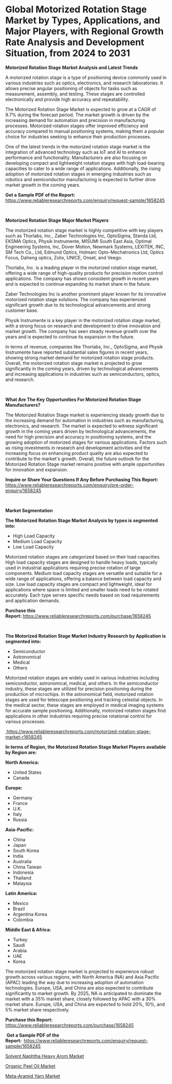 <p><h1>Global Motorized Rotation Stage Market by Types, Applications, and Major Players, with Regional Growth Rate Analysis and Development Situation, from 2024 to 2031</h1></p><p><strong>Motorized Rotation Stage Market Analysis and Latest Trends</strong></p>
<p><p>A motorized rotation stage is a type of positioning device commonly used in various industries such as optics, electronics, and research laboratories. It allows precise angular positioning of objects for tasks such as measurement, assembly, and testing. These stages are controlled electronically and provide high accuracy and repeatability.</p><p>The Motorized Rotation Stage Market is expected to grow at a CAGR of 9.7% during the forecast period. The market growth is driven by the increasing demand for automation and precision in manufacturing processes. Motorized rotation stages offer improved efficiency and accuracy compared to manual positioning systems, making them a popular choice for industries seeking to enhance their production processes.</p><p>One of the latest trends in the motorized rotation stage market is the integration of advanced technology such as IoT and AI to enhance performance and functionality. Manufacturers are also focusing on developing compact and lightweight rotation stages with high load-bearing capacities to cater to a wide range of applications. Additionally, the rising adoption of motorized rotation stages in emerging industries such as robotics and semiconductor manufacturing is expected to further drive market growth in the coming years.</p></p>
<p><strong>Get a Sample PDF of the Report:&nbsp;</strong> <a href="https://www.reliableresearchreports.com/enquiry/request-sample/1658245">https://www.reliableresearchreports.com/enquiry/request-sample/1658245</a></p>
<p>&nbsp;</p>
<p><strong>Motorized Rotation Stage Major Market Players</strong></p>
<p><p>The motorized rotation stage market is highly competitive with key players such as Thorlabs, Inc., Zaber Technologies Inc, OptoSigma, Standa Ltd, EKSMA Optics, Physik Instrumente, MISUMI South East Asia, Optimal Engineering Systems, Inc, Dover Motion, Newmark Systems, LEXITEK, INC, SM Tech Co., Ltd, Edmund Optics, Holmarc Opto-Mechatronics Ltd, Optics Focus, Daheng optics, Zolix, UNICE, Onset, and Veego.</p><p>Thorlabs, Inc. is a leading player in the motorized rotation stage market, offering a wide range of high-quality products for precision motion control applications. The company has shown consistent growth in recent years and is expected to continue expanding its market share in the future.</p><p>Zaber Technologies Inc is another prominent player known for its innovative motorized rotation stage solutions. The company has experienced significant growth due to its technological advancements and strong customer base.</p><p>Physik Instrumente is a key player in the motorized rotation stage market, with a strong focus on research and development to drive innovation and market growth. The company has seen steady revenue growth over the years and is expected to continue its expansion in the future.</p><p>In terms of revenue, companies like Thorlabs, Inc., OptoSigma, and Physik Instrumente have reported substantial sales figures in recent years, showing strong market demand for motorized rotation stage products. Overall, the motorized rotation stage market is projected to grow significantly in the coming years, driven by technological advancements and increasing applications in industries such as semiconductors, optics, and research.</p></p>
<p>&nbsp;</p>
<p><strong>What Are The Key Opportunities For Motorized Rotation Stage Manufacturers?</strong></p>
<p><p>The Motorized Rotation Stage market is experiencing steady growth due to the increasing demand for automation in industries such as manufacturing, electronics, and research. The market is expected to witness significant growth in the coming years driven by technological advancements, the need for high precision and accuracy in positioning systems, and the growing adoption of motorized stages for various applications. Factors such as rising investments in research and development activities and the increasing focus on enhancing product quality are also expected to contribute to the market's growth. Overall, the future outlook for the Motorized Rotation Stage market remains positive with ample opportunities for innovation and expansion.</p></p>
<p><strong>Inquire or Share Your Questions If Any Before Purchasing This Report:</strong> <a href="https://www.reliableresearchreports.com/enquiry/pre-order-enquiry/1658245">https://www.reliableresearchreports.com/enquiry/pre-order-enquiry/1658245</a></p>
<p>&nbsp;</p>
<p><strong>Market Segmentation</strong></p>
<p><strong>The Motorized Rotation Stage Market Analysis by types is segmented into:</strong></p>
<p><ul><li>High Load Capacity</li><li>Medium Load Capacity</li><li>Low Load Capacity</li></ul></p>
<p><p>Motorized rotation stages are categorized based on their load capacities. High load capacity stages are designed to handle heavy loads, typically used in industrial applications requiring precise rotation of large components. Medium load capacity stages are versatile and suitable for a wide range of applications, offering a balance between load capacity and size. Low load capacity stages are compact and lightweight, ideal for applications where space is limited and smaller loads need to be rotated accurately. Each type serves specific needs based on load requirements and application demands.</p></p>
<p><strong>Purchase this Report:&nbsp;</strong><a href="https://www.reliableresearchreports.com/purchase/1658245">https://www.reliableresearchreports.com/purchase/1658245</a></p>
<p>&nbsp;</p>
<p><strong>The Motorized Rotation Stage Market Industry Research by Application is segmented into:</strong></p>
<p><ul><li>Semiconductor</li><li>Astronomical</li><li>Medical</li><li>Others</li></ul></p>
<p><p>Motorized rotation stages are widely used in various industries including semiconductor, astronomical, medical, and others. In the semiconductor industry, these stages are utilized for precision positioning during the production of microchips. In the astronomical field, motorized rotation stages are used for telescope positioning and tracking celestial objects. In the medical sector, these stages are employed in medical imaging systems for accurate sample positioning. Additionally, motorized rotation stages find applications in other industries requiring precise rotational control for various processes.</p></p>
<p><a href="https://www.reliableresearchreports.com/motorized-rotation-stage-market-r1658245">&nbsp;https://www.reliableresearchreports.com/motorized-rotation-stage-market-r1658245</a></p>
<p><strong>In terms of Region, the Motorized Rotation Stage Market Players available by Region are:</strong></p>
<p>
    <p> <strong> North America: </strong>
        <ul>
            <li>United States</li>
            <li>Canada</li>
        </ul>
        </p> 
    <p> <strong> Europe: </strong>
        <ul>
            <li>Germany</li>
            <li>France</li>
            <li>U.K.</li>
            <li>Italy</li>
            <li>Russia</li>
        </ul>
        </p> 
    <p> <strong> Asia-Pacific: </strong>
        <ul>
            <li>China</li>
            <li>Japan</li>
            <li>South Korea</li>
            <li>India</li>
            <li>Australia</li>
            <li>China Taiwan</li>
            <li>Indonesia</li>
            <li>Thailand</li>
            <li>Malaysia</li>
        </ul>
        </p> 
    <p> <strong> Latin America: </strong>
        <ul>
            <li>Mexico</li>
            <li>Brazil</li>
            <li>Argentina Korea</li>
            <li>Colombia</li>
        </ul>
        </p> 
    <p> <strong> Middle East & Africa: </strong>
        <ul>
            <li>Turkey</li>
            <li>Saudi</li>
            <li>Arabia</li>
            <li>UAE</li>
            <li>Korea</li>
        </ul>
    </p>
    </p>
<p><p>The motorized rotation stage market is projected to experience robust growth across various regions, with North America (NA) and Asia Pacific (APAC) leading the way due to increasing adoption of automation technologies. Europe, USA, and China are also expected to contribute significantly to market growth. By 2025, NA is anticipated to dominate the market with a 35% market share, closely followed by APAC with a 30% market share. Europe, USA, and China are expected to hold 20%, 10%, and 5% market share respectively.</p></p>
<p><strong>Purchase this Report: </strong><a href="https://www.reliableresearchreports.com/purchase/1658245">https://www.reliableresearchreports.com/purchase/1658245</a></p>
<p>&nbsp;<strong>Get a Sample PDF of the Report:&nbsp;&nbsp;</strong><a href="https://www.reliableresearchreports.com/enquiry/request-sample/1658245">https://www.reliableresearchreports.com/enquiry/request-sample/1658245</a></p>
<p><strong></strong></p>
<p><p><a href="https://www.linkedin.com/pulse/decoding-solvent-naphtha-heavy-arom-market-deep-dive-latest-ax2re?trackingId=IxZbyF5yk%2FrWVXhpKbIJ6g%3D%3D">Solvent Naphtha Heavy Arom Market</a></p><p><a href="https://www.linkedin.com/pulse/organic-peel-oil-market-share-amp-new-trends-analysis-jakje?trackingId=MkwFVjMHKdJlabBNITLeUA%3D%3D">Organic Peel Oil Market</a></p><p><a href="https://www.linkedin.com/pulse/meta-aramid-yarn-market-analysis-size-global-industry-wmfie?trackingId=TbQ4jRMHfVxLZXVQDvCH%2BQ%3D%3D">Meta-Aramid Yarn Market</a></p></p>